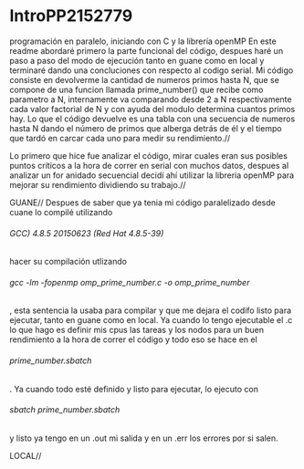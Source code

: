 # IntroPP2152779
programación en paralelo, iniciando con C y la librería openMP
En este readme abordaré primero la parte funcional del código, despues haré un paso a paso del modo de ejecución tanto en guane como en local y terminaré dando una concluciones con respecto al codigo serial.
Mi código consiste en devolverme la cantidad de numeros primos hasta N, que se compone de una funcion llamada prime_number() que recibe como parametro a N, internamente va comparando desde 2 a N respectivamente cada valor factorial de N y con ayuda del modulo determina cuantos primos hay. Lo que el código devuelve es una tabla con una secuencia de numeros hasta N dando el número de primos que alberga detrás de él y el tiempo que tardó en carcar cada uno para medir su rendimiento.//

Lo primero que hice fue analizar el código, mirar cuales eran sus posibles puntos críticos a la hora de correr en serial con muchos datos, despues al analizar un for anidado secuencial decidí ahí utilizar la libreria openMP para mejorar su rendimiento dividiendo su trabajo.//

GUANE//
Despues de saber que ya tenia mi código paralelizado desde cuane lo compilé utilizando <h6>GCC) 4.8.5 20150623 (Red Hat 4.8.5-39)</h6> hacer su compilación utlizando <h6> gcc -lm -fopenmp omp_prime_number.c -o omp_prime_number </h6>, esta sentencia la usaba para compilar y  que me dejara el codifo listo para ejecutar, tanto en guane como en local. Ya cuando lo tengo ejecutable el .c lo que hago es definir mis cpus las tareas y los nodos para un buen rendimiento a la hora de correr el código y todo eso se hace en el <h6>prime_number.sbatch</h6>. Ya cuando todo esté definido y listo para ejecutar, lo ejecuto con <h6>sbatch prime_number.sbatch</h6> y listo ya tengo en un .out mi salida y en un .err los errores por si salen.

LOCAL//



